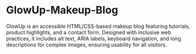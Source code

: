 # GlowUp-Makeup-Blog
GlowUp is an accessible HTML/CSS-based makeup blog featuring tutorials, product highlights, and a contact form. Designed with inclusive web practices, it includes alt text, ARIA labels, keyboard navigation, and long descriptions for complex images, ensuring usability for all visitors.
